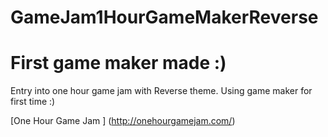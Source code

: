 # GameJam1HourGameMakerReverse

# First game maker made :)


Entry into one hour game jam with Reverse theme. Using game maker for first time :)



[One Hour Game Jam ] (http://onehourgamejam.com/)



